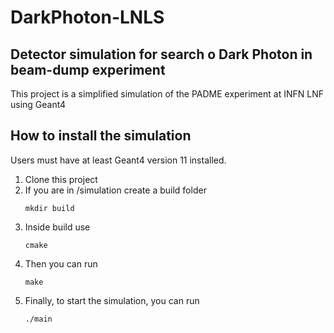 # DarkPhoton-LNLS

## Detector simulation for search o Dark Photon in beam-dump experiment

This project is a simplified simulation of the PADME experiment at INFN LNF using Geant4

## How to install the simulation

Users must have at least Geant4 version 11 installed.

1. Clone this project
2. If you are in /simulation create a build folder
   ```
   mkdir build
   ```
3. Inside build use
   ```
   cmake
   ```
4. Then you can run
   ```
   make
   ```
5. Finally, to start the simulation, you can run 
   ```
   ./main
   ```
